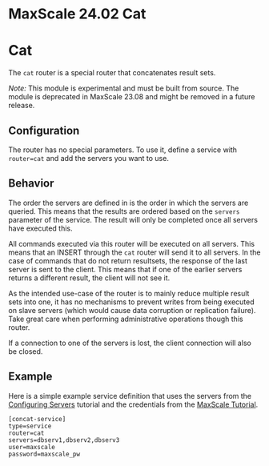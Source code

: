 
# MaxScale 24.02 Cat

# Cat


The `cat` router is a special router that concatenates result sets.


*Note:* This module is experimental and must be built from source. The
 module is deprecated in MaxScale 23.08 and might be removed in a future
 release.


## Configuration


The router has no special parameters. To use it, define a service with
`router=cat` and add the servers you want to use.


## Behavior


The order the servers are defined in is the order in which the servers are
queried. This means that the results are ordered based on the `servers`
parameter of the service. The result will only be completed once all servers
have executed this.


All commands executed via this router will be executed on all servers. This
means that an INSERT through the `cat` router will send it to all servers. In
the case of commands that do not return resultsets, the response of the last
server is sent to the client. This means that if one of the earlier servers
returns a different result, the client will not see it.


As the intended use-case of the router is to mainly reduce multiple result sets
into one, it has no mechanisms to prevent writes from being executed on slave
servers (which would cause data corruption or replication failure). Take great
care when performing administrative operations though this router.


If a connection to one of the servers is lost, the client connection will also
be closed.


## Example


Here is a simple example service definition that uses the servers from the
[Configuring Servers](../maxscale-24-02tutorials/mariadb-maxscale-2402-maxscale-2402-configuring-servers.md) tutorial and the
credentials from the [MaxScale Tutorial](../maxscale-24-02tutorials/mariadb-maxscale-2402-maxscale-2402-setting-up-mariadb-maxscale.md).



```
[concat-service]
type=service
router=cat
servers=dbserv1,dbserv2,dbserv3
user=maxscale
password=maxscale_pw
```

